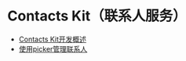 # Contacts Kit（联系人服务）

- [Contacts Kit开发概述](contacts-intro.md)
- [使用picker管理联系人](contacts-addcontactviaui.md)
